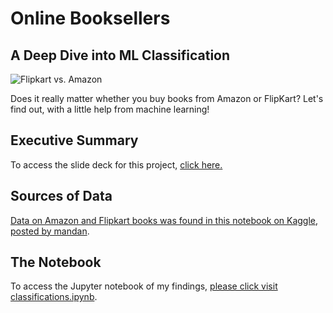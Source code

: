 # Online Booksellers
## A Deep Dive into ML Classification
![Flipkart vs. Amazon](https://i.postimg.cc/02SdjNnc/Screen-Shot-2020-05-04-at-7-50-13-PM.png)

Does it really matter whether you buy books from Amazon or FlipKart?
Let's find out, with a little help from machine learning!

## Executive Summary
To access the slide deck for this project, [click here.](https://docs.google.com/presentation/d/1uWk6AlWb-x6VRVdK_StVWo6UflCrgWWjv43tgBDnxck/edit?usp=sharing)

## Sources of Data
[Data on Amazon and Flipkart books was found in this notebook on Kaggle, posted by mandan](https://www.kaggle.com/mandan/amazon-vs-flipkart-book-prices).

## The Notebook
To access the Jupyter notebook of my findings, [please click visit classifications.ipynb](classifications.ipynb).
